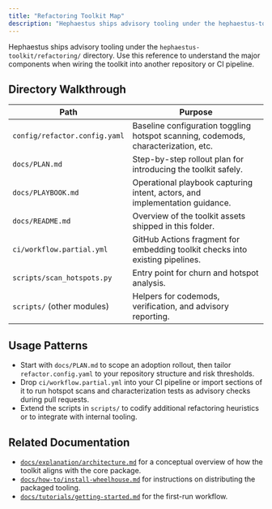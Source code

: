 ```yaml
---
title: "Refactoring Toolkit Map"
description: "Hephaestus ships advisory tooling under the hephaestus-toolkit/refactoring/ directory. Use this reference to understand the major components when wiring the..."
---
```


Hephaestus ships advisory tooling under the `hephaestus-toolkit/refactoring/` directory. Use this
reference to understand the major components when wiring the toolkit into another repository or CI
pipeline.

## Directory Walkthrough

| Path                          | Purpose                                                                            |
| ----------------------------- | ---------------------------------------------------------------------------------- |
| `config/refactor.config.yaml` | Baseline configuration toggling hotspot scanning, codemods, characterization, etc. |
| `docs/PLAN.md`                | Step-by-step rollout plan for introducing the toolkit safely.                      |
| `docs/PLAYBOOK.md`            | Operational playbook capturing intent, actors, and implementation guidance.        |
| `docs/README.md`              | Overview of the toolkit assets shipped in this folder.                             |
| `ci/workflow.partial.yml`     | GitHub Actions fragment for embedding toolkit checks into existing pipelines.      |
| `scripts/scan_hotspots.py`    | Entry point for churn and hotspot analysis.                                        |
| `scripts/` (other modules)    | Helpers for codemods, verification, and advisory reporting.                        |

## Usage Patterns

- Start with `docs/PLAN.md` to scope an adoption rollout, then tailor `refactor.config.yaml` to your
  repository structure and risk thresholds.
- Drop `ci/workflow.partial.yml` into your CI pipeline or import sections of it to run hotspot scans
  and characterization tests as advisory checks during pull requests.
- Extend the scripts in `scripts/` to codify additional refactoring heuristics or to integrate with
  internal tooling.

## Related Documentation

- [`docs/explanation/architecture.md`](/explanation/architecture/) for a conceptual overview of
  how the toolkit aligns with the core package.
- [`docs/how-to/install-wheelhouse.md`](/how-to/install-wheelhouse/) for instructions on
  distributing the packaged tooling.
- [`docs/tutorials/getting-started.md`](/tutorials/getting-started/) for the first-run workflow.
